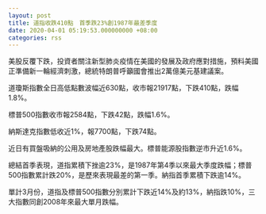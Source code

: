 ```yaml
---
layout: post
title: 道指收跌410點　首季跌23%創1987年最差季度
date: 2020-04-01 05:19:53.000000000 +08:00
categories: rss
---
```


美股反覆下跌，投資者關注新型肺炎疫情在美國的發展及政府應對措施，預料美國正準備新一輪經濟刺激，總統特朗普呼籲國會推出2萬億美元基建議案。

道瓊斯指數全日高低點數波幅近630點，收市報21917點，下跌410點，跌幅1.8%。

標普500指數收市報2584點，下跌42點，跌幅1.6%。

納斯達克指數低收近1%，報7700點，下跌74點。

近日有買盤吸納的公用及房地產股跌幅最大。標普能源股指數逆市升近1.6%。

總結首季表現，道指累積下挫逾23%，是1987年第4季以來最大季度跌幅；標普500指數累計跌20%，是歷來表現最差的第一季。納指首季累積下跌逾14%。

單計3月份，道指及標普500指數分別累計下跌近14%及約13%，納指跌10%，三大指數同創2008年來最大單月跌幅。
